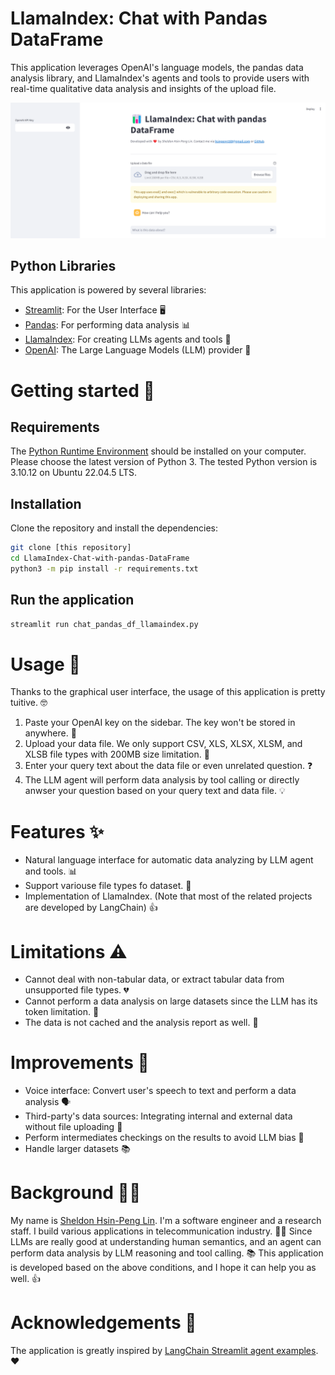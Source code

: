 # LlamaIndex: Chat with Pandas DataFrame
This application leverages OpenAI's language models, the pandas data analysis library, and LlamaIndex's agents and tools to provide users with real-time qualitative data analysis and insights of the upload file. 

![application homepage](./homepage.png)

## Python Libraries
This application is powered by several libraries:
- [Streamlit](https://streamlit.io/): For the User Interface 🖥️
- [Pandas](https://pandas.pydata.org/): For performing data analysis 📊
- [LlamaIndex](https://www.llamaindex.ai/): For creating LLMs agents and tools 🔗
- [OpenAI](https://openai.com/): The Large Language Models (LLM) provider 🧠

# Getting started 🏁

## Requirements

The [Python Runtime Environment](https://www.python.org/) should be installed on your computer.
Please choose the latest version of Python 3. The tested Python version is 3.10.12 on Ubuntu 22.04.5 LTS.


## Installation

Clone the repository and install the dependencies:

```bash
git clone [this repository]
cd LlamaIndex-Chat-with-pandas-DataFrame
python3 -m pip install -r requirements.txt
```

## Run the application

```bash
streamlit run chat_pandas_df_llamaindex.py
```

# Usage 📖

Thanks to the graphical user interface, the usage of this application is pretty tuitive. 🤓

1. Paste your OpenAI key on the sidebar. The key won't be stored in anywhere. 🚫
2. Upload your data file. We only support CSV, XLS, XLSX, XLSM, and XLSB file types with 200MB size limitation. 📂
3. Enter your query text about the data file or even unrelated question. ❓
4. The LLM agent will perform data analysis by tool calling or directly anwser your question based on your query text and data file. 💡


# Features ✨
- Natural language interface for automatic data analyzing by LLM agent and tools. 📊
- Support variouse file types fo dataset. 📄
- Implementation of LlamaIndex. (Note that most of the related projects are developed by LangChain) 👍

# Limitations ⚠️
- Cannot deal with non-tabular data, or extract tabular data from unsupported file types. 💔
- Cannot perform a data analysis on large datasets since the LLM has its token limitation. 🚫
- The data is not cached and the analysis report as well. 🔄

# Improvements 🚀
- Voice interface: Convert user's speech to text and perform a data analysis 🗣️
- Third-party's data sources: Integrating internal and external data without file uploading 🤝
- Perform intermediates checkings on the results to avoid LLM bias 🤔
- Handle larger datasets 📚

# Background 🧑‍🎓
My name is [Sheldon Hsin-Peng Lin](https://www.linkedin.com/in/sheldon-hsin-peng-lin-51306685/). I'm a software engineer and a research staff. I build various applications in telecommunication industry. 👨‍🔧
Since LLMs are really good at understanding human semantics, and an agent can perform data analysis by LLM reasoning and tool calling. 📚
This application is developed based on the above conditions, and I hope it can help you as well. 👍

# Acknowledgements 🙏
The application is greatly inspired by [LangChain Streamlit agent examples](https://github.com/langchain-ai/streamlit-agent/blob/main/streamlit_agent/chat_pandas_df.py). ❤️
